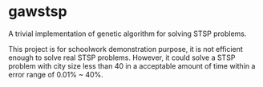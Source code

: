 # gawstsp
A trivial implementation of genetic algorithm for solving STSP problems.

This project is for schoolwork demonstration purpose, it is not efficient enough to solve real STSP problems. However,
it could solve a STSP problem with city size less than 40 in a acceptable amount of time within a error range of 0.01% ~ 40%.
